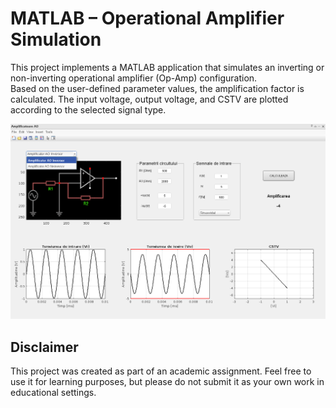 # MATLAB – Operational Amplifier Simulation

This project implements a MATLAB application that simulates an inverting or non-inverting operational amplifier (Op-Amp) configuration. <br>
Based on the user-defined parameter values, the amplification factor is calculated. The input voltage, output voltage, and CSTV are plotted according to the selected signal type. <br>

![](https://raw.githubusercontent.com/c0smin27/MATLAB-AO-Amplifier/main/README.png)

## Disclaimer
This project was created as part of an academic assignment. Feel free to use it for learning purposes, but please do not submit it as your own work in educational settings.
